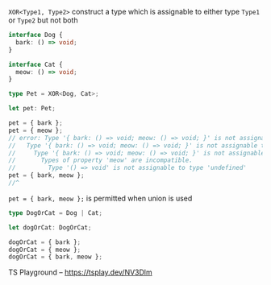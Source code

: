 `XOR<Type1, Type2>` construct a type which is assignable to either type `Type1` or `Type2` but not both

```ts
interface Dog {
  bark: () => void;
}

interface Cat {
  meow: () => void;
}

type Pet = XOR<Dog, Cat>;

let pet: Pet;

pet = { bark };
pet = { meow };
// error: Type '{ bark: () => void; meow: () => void; }' is not assignable to type '(Without<Dog, Cat> & Cat) | (Without<Cat, Dog> & Dog)'.
//   Type '{ bark: () => void; meow: () => void; }' is not assignable to type 'Without<Cat, Dog> & Dog'.
//     Type '{ bark: () => void; meow: () => void; }' is not assignable to type 'Without<Cat, Dog>'.
//       Types of property 'meow' are incompatible.
//         Type '() => void' is not assignable to type 'undefined'
pet = { bark, meow };
//^
```

`pet = { bark, meow };` is permitted when union is used

```ts
type DogOrCat = Dog | Cat;

let dogOrCat: DogOrCat;

dogOrCat = { bark };
dogOrCat = { meow };
dogOrCat = { bark, meow };
```

TS Playground – https://tsplay.dev/NV3Dlm

